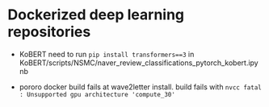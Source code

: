 # Dockerized deep learning repositories

- KoBERT
need to run `pip install transformers==3` in KoBERT/scripts/NSMC/naver_review_classifications_pytorch_kobert.ipynb

- pororo
docker build fails at wave2letter install. build fails with `nvcc fatal   : Unsupported gpu architecture 'compute_30'`
